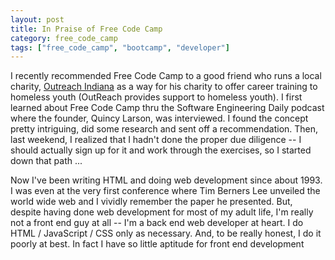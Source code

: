 ```yaml
---
layout: post
title: In Praise of Free Code Camp
category: free_code_camp
tags: ["free_code_camp", "bootcamp", "developer"]
---
```

I recently recommended Free Code Camp to a good friend who runs a local charity, [Outreach Indiana](http://www.outreachindiana.org) as a way for his charity to offer career training to homeless youth (OutReach provides support to homeless youth).  I first learned about Free Code Camp thru the Software Engineering Daily podcast where the founder, Quincy Larson, was interviewed.  I found the concept pretty intriguing, did some research and sent off a recommendation.  Then, last weekend, I realized that I hadn't done the proper due diligence -- I should actually sign up for it and work through the exercises, so I started down that path ...

Now I've been writing HTML and doing web development since about 1993.  I was even at the very first conference where Tim Berners Lee unveiled the world wide web and I vividly remember the paper he presented.  But, despite having done web development for most of my adult life, I'm really not a front end guy at all -- I'm a back end web developer at heart.  I do HTML / JavaScript / CSS only as necessary.  And, to be really honest, I do it poorly at best.  In fact I have so little aptitude for front end development 
